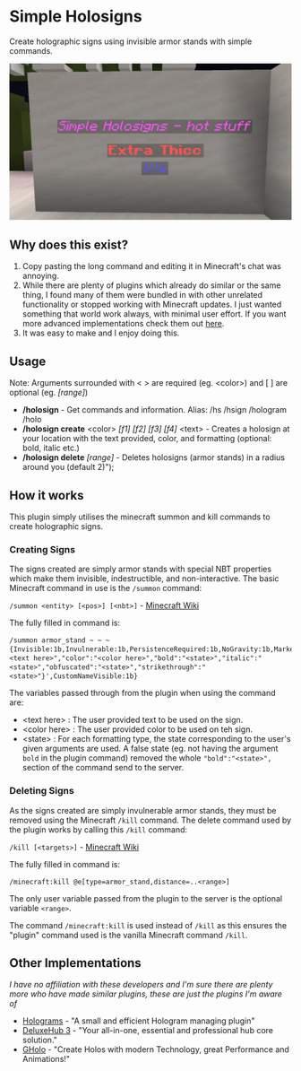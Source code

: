 # Simple Holosigns

Create holographic signs using invisible armor stands with simple commands.

![Main image](/images/hs1.png)
## Why does this exist?

1. Copy pasting the long command and editing it in Minecraft's chat was annoying.
2. While there are plenty of plugins which already do similar or the same thing, I found many of them were bundled in with other unrelated functionality or stopped working with Minecraft updates. I just wanted something that world work always, with minimal user effort. If you want more advanced implementations check them out [here](#Other-Implementations).
3. It was easy to make and I enjoy doing this.

## Usage

Note: Arguments surrounded with < > are required (eg. \<color\>) and [ ] are optional (eg. *[range]*)

- **/holosign** - Get commands and information. Alias: /hs /hsign /hologram /holo
- **/holosign create** \<color\> *[f1] [f2] [f3] [f4]* \<text\> - Creates a holosign at your location with the text provided, color, and formatting (optional: bold, italic etc.)
- **/holosign delete** *[range]* - Deletes holosigns (armor stands) in a radius around you (default 2)");

## How it works

This plugin simply utilises the minecraft summon and kill commands to create holographic signs.

### Creating Signs

The signs created are simply armor stands with special NBT properties which make them invisible, indestructible, and non-interactive. The basic Minecraft command in use is the `/summon` command:

`/summon <entity> [<pos>] [<nbt>]` - [Minecraft Wiki](https://minecraft.fandom.com/wiki/Commands/summon)

The fully filled in command is:

```
/summon armor_stand ~ ~ ~ {Invisible:1b,Invulnerable:1b,PersistenceRequired:1b,NoGravity:1b,Marker:1b,CustomName:'{"text":"<text here>","color":"<color here>","bold":"<state>","italic":"<state>","obfuscated":"<state>","strikethrough":"<state>"}',CustomNameVisible:1b}
```

The variables passed through from the plugin when using the command are:

- \<text here\> : The user provided text to be used on the sign.
- \<color here\> : The user provided color to be used on teh sign.
- \<state\> : For each formatting type, the state corresponding to the user's given arguments are used. A false state (eg. not having the argument `bold` in the plugin command) removed the whole `"bold":"<state>",` section of the command send to the server.

### Deleting Signs

As the signs created are simply invulnerable armor stands, they must be removed using the Minecraft `/kill` command. The delete command used by the plugin works by calling this `/kill` command:

`/kill [<targets>]` - [Minecraft Wiki](https://minecraft.fandom.com/wiki/Commands/kill)

The fully filled in command is:

```
/minecraft:kill @e[type=armor_stand,distance=..<range>]
```

The only user variable passed from the plugin to the server is the optional variable `<range>`.

The command `/minecraft:kill` is used instead of `/kill` as this ensures the "plugin" command used is the vanilla Minecraft command `/kill`.

## Other Implementations

*I have no affiliation with these developers and I'm sure there are plenty more who have made similar plugins, these are just the plugins I'm aware of*

- [Holograms](https://www.spigotmc.org/resources/holograms.4924/) - "A small and efficient Hologram managing plugin"
- [DeluxeHub 3](https://www.spigotmc.org/resources/deluxehub-3-professional-hub-management.49425/) - "Your all-in-one, essential and professional hub core solution."
- [GHolo](https://www.spigotmc.org/resources/gholo-the-new-modern-holo-plugin-1-9-x-1-18-x.70913/) - "Create Holos with modern Technology, great Performance and Animations!"
